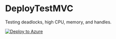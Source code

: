 # DeployTestMVC
Testing deadlocks, high CPU, memory, and handles.

[![Deploy to Azure](https://aka.ms/deploytoazurebutton)](https://portal.azure.com/#create/Microsoft.Template/uri/https%3A%2F%2Fraw.githubusercontent.com%2FMatthew5689%2FMvcDeadlock5601%2Fmain%2Fazuredeploy.json)
